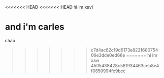 <<<<<<< HEAD
<<<<<<< HEAD
hi im xavi

and i'm carles
=======
chao
>>>>>>> c7d4ac82c19d6173e822168075409e3dde0ed66e
=======
hi im xavi
>>>>>>> 4505438428c581934463ceb8e4f0650994fc9bcc
